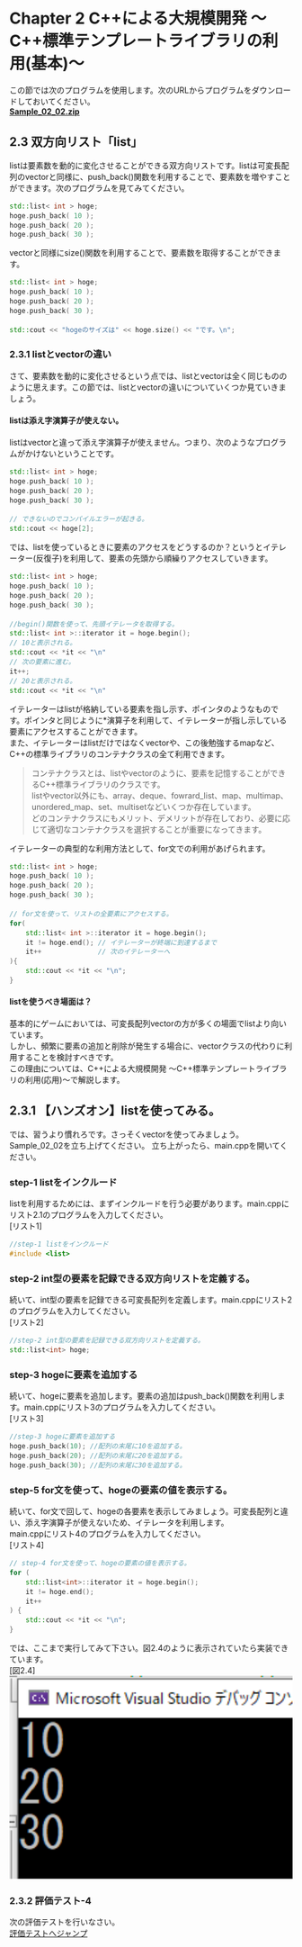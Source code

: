 # Chapter 2 C++による大規模開発 ～C++標準テンプレートライブラリの利用(基本)～ 

この節では次のプログラムを使用します。次のURLからプログラムをダウンロードしておいてください。</br>
**[Sample_02_02.zip](https://drive.google.com/file/d/1vOo_1sAJm8HoklvnXfPoE0BR0qN_TNCJ/view?usp=sharing)**</br>


## 2.3 双方向リスト「list」
listは要素数を動的に変化させることができる双方向リストです。listは可変長配列のvectorと同様に、push_back()関数を利用することで、要素数を増やすことができます。次のプログラムを見てみてください。</br>

```cpp
std::list< int > hoge;
hoge.push_back( 10 );
hoge.push_back( 20 );
hoge.push_back( 30 );
```

vectorと同様にsize()関数を利用することで、要素数を取得することができます。

```cpp
std::list< int > hoge;
hoge.push_back( 10 );
hoge.push_back( 20 );
hoge.push_back( 30 );

std::cout << "hogeのサイズは" << hoge.size() << "です。\n";
```
### 2.3.1 listとvectorの違い
さて、要素数を動的に変化させるという点では、listとvectorは全く同じもののように思えます。この節では、listとvectorの違いについていくつか見ていきましょう。

#### listは添え字演算子が使えない。
listはvectorと違って添え字演算子が使えません。つまり、次のようなプログラムがかけないということです。

```cpp
std::list< int > hoge;
hoge.push_back( 10 );
hoge.push_back( 20 );
hoge.push_back( 30 );

// できないのでコンパイルエラーが起きる。
std::cout << hoge[2];
```

では、listを使っているときに要素のアクセスをどうするのか？というとイテレーター(反復子)を利用して、要素の先頭から順繰りアクセスしていきます。

```cpp
std::list< int > hoge;
hoge.push_back( 10 );
hoge.push_back( 20 );
hoge.push_back( 30 );

//begin()関数を使って、先頭イテレータを取得する。
std::list< int >::iterator it = hoge.begin(); 
// 10と表示される。
std::cout << *it << "\n"
// 次の要素に進む。
it++;
// 20と表示される。
std::cout << *it << "\n"
```
イテレーターはlistが格納している要素を指し示す、ポインタのようなものです。ポインタと同じように*演算子を利用して、イテレーターが指し示している要素にアクセスすることができます。</br>
また、イテレーターはlistだけではなくvectorや、この後勉強するmapなど、C++の標準ライブラリのコンテナクラスの全て利用できます。</br>


>コンテナクラスとは、listやvectorのように、要素を記憶することができるC++標準ライブラリのクラスです。</br>
>listやvector以外にも、array、deque、fowrard_list、map、multimap、unordered_map、set、multisetなどいくつか存在しています。</br>
>どのコンテナクラスにもメリット、デメリットが存在しており、必要に応じて適切なコンテナクラスを選択することが重要になってきます。</br>

イテレーターの典型的な利用方法として、for文での利用があげられます。

```cpp
std::list< int > hoge;
hoge.push_back( 10 );
hoge.push_back( 20 );
hoge.push_back( 30 );

// for文を使って、リストの全要素にアクセスする。
for( 
    std::list< int >::iterator it = hoge.begin();
    it != hoge.end(); // イテレーターが終端に到達するまで
    it++              // 次のイテレーターへ
){
    std::cout << *it << "\n";
}
```

#### listを使うべき場面は？
基本的にゲームにおいては、可変長配列vectorの方が多くの場面でlistより向いています。</br>
しかし、頻繁に要素の追加と削除が発生する場合に、vectorクラスの代わりに利用することを検討すべきです。</br>
この理由については、C++による大規模開発 ～C++標準テンプレートライブラリの利用(応用)～で解説します。
 

## 2.3.1 【ハンズオン】listを使ってみる。
では、習うより慣れろです。さっそくvectorを使ってみましょう。Sample_02_02を立ち上げてください。
立ち上がったら、main.cppを開いてください。

### step-1 listをインクルード
listを利用するためには、まずインクルードを行う必要があります。main.cppにリスト2.1のプログラムを入力してください。</br>
[リスト1]</br>

```cpp
//step-1 listをインクルード
#include <list>
```

### step-2 int型の要素を記録できる双方向リストを定義する。
続いて、int型の要素を記録できる可変長配列を定義します。main.cppにリスト2のプログラムを入力してください。</br>
[リスト2]</br>

```cpp
//step-2 int型の要素を記録できる双方向リストを定義する。
std::list<int> hoge;
```

### step-3 hogeに要素を追加する
続いて、hogeに要素を追加します。要素の追加はpush_back()関数を利用します。main.cppにリスト3のプログラムを入力してください。</br>
[リスト3]</br>

```cpp
//step-3 hogeに要素を追加する
hoge.push_back(10); //配列の末尾に10を追加する。
hoge.push_back(20); //配列の末尾に20を追加する。
hoge.push_back(30); //配列の末尾に30を追加する。
```


### step-5 for文を使って、hogeの要素の値を表示する。
続いて、for文で回して、hogeの各要素を表示してみましょう。可変長配列と違い、添え字演算子が使えないため、イテレータを利用します。</br>
main.cppにリスト4のプログラムを入力してください。</br>
[リスト4]</br>

```cpp
// step-4 for文を使って、hogeの要素の値を表示する。
for (
    std::list<int>::iterator it = hoge.begin();
    it != hoge.end();
    it++
) {
    std::cout << *it << "\n";
}
```

では、ここまで実行してみて下さい。図2.4のように表示されていたら実装できています。</br>
[図2.4]</br>
<img src="fig/2.4.png" width="600"></img></br>


### 2.3.2 評価テスト-4

次の評価テストを行いなさい。</br>
[評価テストへジャンプ](https://docs.google.com/forms/d/e/1FAIpQLScPWz97jYRB6EUHpSg3rmpQEVxHZHhpzKjkDzMwTQuJtF4_mA/viewform?usp=sf_link)
</br>


